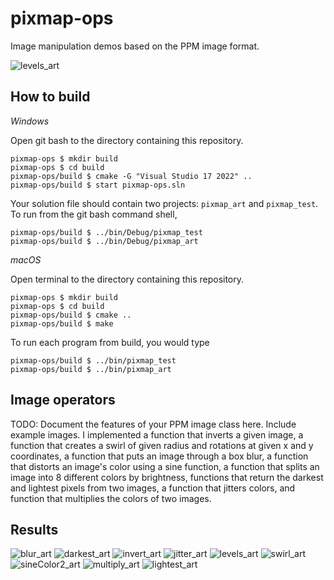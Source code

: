 # pixmap-ops

Image manipulation demos based on the PPM image format.


![levels_art](https://user-images.githubusercontent.com/67133103/218204013-c326e0cb-87c8-4c8f-985e-0d1def1edd20.png)



## How to build

*Windows*

Open git bash to the directory containing this repository.

```
pixmap-ops $ mkdir build
pixmap-ops $ cd build
pixmap-ops/build $ cmake -G "Visual Studio 17 2022" ..
pixmap-ops/build $ start pixmap-ops.sln
```

Your solution file should contain two projects: `pixmap_art` and `pixmap_test`.
To run from the git bash command shell, 

```
pixmap-ops/build $ ../bin/Debug/pixmap_test
pixmap-ops/build $ ../bin/Debug/pixmap_art
```

*macOS*

Open terminal to the directory containing this repository.

```
pixmap-ops $ mkdir build
pixmap-ops $ cd build
pixmap-ops/build $ cmake ..
pixmap-ops/build $ make
```

To run each program from build, you would type

```
pixmap-ops/build $ ../bin/pixmap_test
pixmap-ops/build $ ../bin/pixmap_art
```

## Image operators

TODO: Document the features of your PPM image class here. Include example images.
I implemented a function that inverts a given image, a function that creates a swirl of given radius and rotations at given x and y coordinates, a function that puts an image through a box blur,  a function that distorts an image's color using a sine function, a function that splits an image into 8 different colors by brightness, functions that return the darkest and lightest pixels from two images, a function that jitters colors, and function that multiplies the colors of two images. 

## Results
![blur_art](https://user-images.githubusercontent.com/67133103/218204652-f490ecc8-7725-4cb9-9341-ef263521291b.png)
![darkest_art](https://user-images.githubusercontent.com/67133103/218204656-87d131a5-caca-4019-aff0-ac85a8c96eb4.png)
![invert_art](https://user-images.githubusercontent.com/67133103/218204707-f4ed8bdf-aa01-4301-8904-1cd5b756528c.png)
![jitter_art](https://user-images.githubusercontent.com/67133103/218204712-99266bad-6e12-4b5d-825b-5a9c12b270ae.png)
![levels_art](https://user-images.githubusercontent.com/67133103/218204724-204a6df8-fe26-44f4-84fe-26714fd87c73.png)
![swirl_art](https://user-images.githubusercontent.com/67133103/218204717-d347aa5f-1b18-4fa2-8e93-2b17481e60fe.png)
![sineColor2_art](https://user-images.githubusercontent.com/67133103/218204750-42825754-a573-4d1b-9b8a-48b203bfea7b.png)
![multiply_art](https://user-images.githubusercontent.com/67133103/218204767-38fad444-8277-4782-b2cf-9f0f495d9d13.png)
![lightest_art](https://user-images.githubusercontent.com/67133103/218204782-c1d9f1d5-c513-4138-aef4-1220cd15683c.png)
